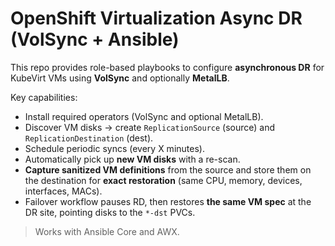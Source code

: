 # OpenShift Virtualization Async DR (VolSync + Ansible)

This repo provides role-based playbooks to configure **asynchronous DR** for KubeVirt VMs using **VolSync** and optionally **MetalLB**.

Key capabilities:
- Install required operators (VolSync and optional MetalLB).
- Discover VM disks → create `ReplicationSource` (source) and `ReplicationDestination` (dest).
- Schedule periodic syncs (every X minutes).
- Automatically pick up **new VM disks** with a re-scan.
- **Capture sanitized VM definitions** from the source and store them on the destination for **exact restoration** (same CPU, memory, devices, interfaces, MACs).
- Failover workflow pauses RD, then restores **the same VM spec** at the DR site, pointing disks to the `*-dst` PVCs.

> Works with Ansible Core and AWX.
